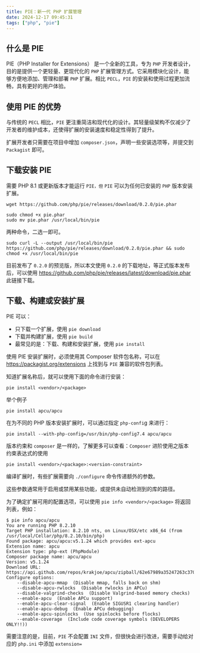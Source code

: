 ```yaml
---
title: PIE：新一代 PHP 扩展管理
date: 2024-12-17 09:45:31
tags: ["php", "pie"]
---
```


## 什么是 PIE

PIE（PHP Installer for Extensions） 是一个全新的工具，专为 `PHP` 开发者设计，目的是提供一个更轻量、更现代化的 `PHP` 扩展管理方式。它采用模块化设计，能够方便地添加、管理和部署 `PHP` 扩展。相比 `PECL`，`PIE` 的安装和使用过程更加流畅，具有更好的用户体验。

## 使用 PIE 的优势

与传统的 `PECL` 相比，`PIE` 更注重简洁和现代化的设计。其轻量级架构不仅减少了开发者的维护成本，还使得扩展的安装速度和稳定性得到了提升。

扩展开发者只需要在项目中增加 `composer.json`，声明一些安装选项等，并提交到 `Packagist` 即可。

<!--more-->

## 下载安装 PIE

需要 PHP 8.1 或更新版本才能运行 `PIE，但` `PIE` 可以为任何已安装的 `PHP` 版本安装扩展。

```shell
wget https://github.com/php/pie/releases/download/0.2.0/pie.phar

sudo chmod +x pie.phar
sudo mv pie.phar /usr/local/bin/pie
```

两种命令，二选一即可。

```shell
sudo curl -L --output /usr/local/bin/pie https://github.com/php/pie/releases/download/0.2.0/pie.phar && sudo chmod +x /usr/local/bin/pie
```

目前发布了 `0.2.0` 的预览版，所以本文使用 `0.2.0` 的下载地址，等正式版本发布后，可以使用 https://github.com/php/pie/releases/latest/download/pie.phar 此链接下载。

## 下载、构建或安装扩展

PIE 可以：

- 只下载一个扩展，使用 `pie download`
- 下载并构建扩展，使用 `pie build`
- 最常见的是：下载、构建和安装扩展，使用 `pie install`

使用 PIE 安装扩展时，必须使用其 Composer 软件包名称，可以在 https://packagist.org/extensions 上找到与 `PIE` 兼容的软件包列表。

知道扩展名称后，就可以使用下面的命令进行安装：

```shell
pie install <vendor>/<package>
```

举个例子

```shell
pie install apcu/apcu
```

在为不同的 PHP 版本安装扩展时，可以通过指定 `php-confi`g 来进行：

```shell
pie install --with-php-config=/usr/bin/php-config7.4 apcu/apcu
```

版本约束和 `composer` 是一样的，了解更多可以查看：`Composer` 进阶使用之版本约束表达式的使用

```shell
pie install <vendor>/<package>:<version-constraint>
```

编译扩展时，有些扩展需要向 `./configure` 命令传递额外的参数。

这些参数通常用于启用或禁用某些功能，或提供未自动检测到的库的路径。

为了确定扩展可用的配置选项，可以使用 `pie info <vendor>/<package>` 将返回列表，例如：

```shell
$ pie info apcu/apcu
You are running PHP 8.2.10
Target PHP installation: 8.2.10 nts, on Linux/OSX/etc x86_64 (from /usr/local/Cellar/php/8.2.10/bin/php)
Found package: apcu/apcu:v5.1.24 which provides ext-apcu
Extension name: apcu
Extension type: php-ext (PhpModule)
Composer package name: apcu/apcu
Version: v5.1.24
Download URL: https://api.github.com/repos/krakjoe/apcu/zipball/62e67989a35247263c370b5ecebb4e69b73b0709
Configure options:
    --disable-apcu-mmap  (Disable mmap, falls back on shm)
    --disable-apcu-rwlocks  (Disable rwlocks in APCu)
    --disable-valgrind-checks  (Disable Valgrind-based memory checks)
    --enable-apcu  (Enable APCu support)
    --enable-apcu-clear-signal  (Enable SIGUSR1 clearing handler)
    --enable-apcu-debug  (Enable APCu debugging)
    --enable-apcu-spinlocks  (Use spinlocks before flocks)
    --enable-coverage  (Include code coverage symbols (DEVELOPERS ONLY!!))
```

需要注意的是，目前，`PIE` 不会配置 `INI` 文件，但很快会进行改进，需要手动给对应的 `php.ini` 中添加 `extension=`
